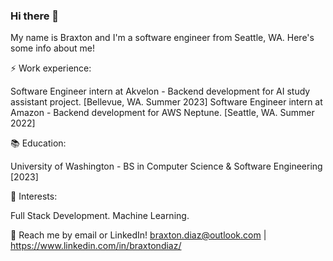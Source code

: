 ### Hi there 👋
My name is Braxton and I'm a software engineer from Seattle, WA. Here's some info about me!

⚡ Work experience:

Software Engineer intern at Akvelon - Backend development for AI study assistant project. [Bellevue, WA. Summer 2023]
Software Engineer intern at Amazon - Backend development for AWS Neptune. [Seattle, WA. Summer 2022]

📚 Education:

University of Washington - BS in Computer Science & Software Engineering [2023]

🌱 Interests:

Full Stack Development.
Machine Learning.

💬 Reach me by email or LinkedIn! braxton.diaz@outlook.com | https://www.linkedin.com/in/braxtondiaz/

